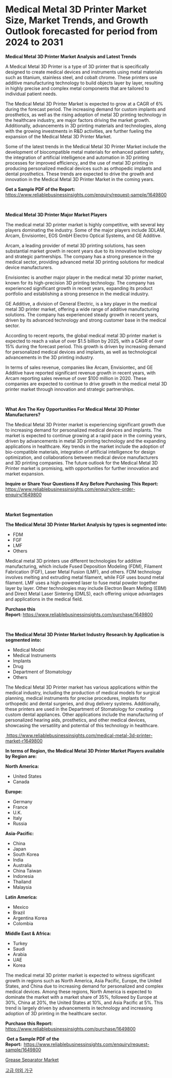 <p><h1>Medical Metal 3D Printer Market Size, Market Trends, and Growth Outlook forecasted for period from 2024 to 2031</h1></p><p><strong>Medical Metal 3D Printer Market Analysis and Latest Trends</strong></p>
<p><p>A Medical Metal 3D Printer is a type of 3D printer that is specifically designed to create medical devices and instruments using metal materials such as titanium, stainless steel, and cobalt chrome. These printers use additive manufacturing technology to build objects layer by layer, resulting in highly precise and complex metal components that are tailored to individual patient needs.</p><p>The Medical Metal 3D Printer Market is expected to grow at a CAGR of 6% during the forecast period. The increasing demand for custom implants and prosthetics, as well as the rising adoption of metal 3D printing technology in the healthcare industry, are major factors driving the market growth. Additionally, advancements in 3D printing materials and technologies, along with the growing investments in R&D activities, are further fueling the expansion of the Medical Metal 3D Printer Market.</p><p>Some of the latest trends in the Medical Metal 3D Printer Market include the development of biocompatible metal materials for enhanced patient safety, the integration of artificial intelligence and automation in 3D printing processes for improved efficiency, and the use of metal 3D printing in producing personalized medical devices such as orthopedic implants and dental prosthetics. These trends are expected to drive the growth and innovation in the Medical Metal 3D Printer Market in the coming years.</p></p>
<p><strong>Get a Sample PDF of the Report:&nbsp;</strong> <a href="https://www.reliablebusinessinsights.com/enquiry/request-sample/1649800">https://www.reliablebusinessinsights.com/enquiry/request-sample/1649800</a></p>
<p>&nbsp;</p>
<p><strong>Medical Metal 3D Printer Major Market Players</strong></p>
<p><p>The medical metal 3D printer market is highly competitive, with several key players dominating the industry. Some of the major players include 3DLAM, Arcam, Envisiontec, EOS GmbH Electro Optical Systems, and GE Additive.</p><p>Arcam, a leading provider of metal 3D printing solutions, has seen substantial market growth in recent years due to its innovative technology and strategic partnerships. The company has a strong presence in the medical sector, providing advanced metal 3D printing solutions for medical device manufacturers.</p><p>Envisiontec is another major player in the medical metal 3D printer market, known for its high-precision 3D printing technology. The company has experienced significant growth in recent years, expanding its product portfolio and establishing a strong presence in the medical industry.</p><p>GE Additive, a division of General Electric, is a key player in the medical metal 3D printer market, offering a wide range of additive manufacturing solutions. The company has experienced steady growth in recent years, driven by its advanced technology and strong customer base in the medical sector.</p><p>According to recent reports, the global medical metal 3D printer market is expected to reach a value of over $1.5 billion by 2025, with a CAGR of over 15% during the forecast period. This growth is driven by increasing demand for personalized medical devices and implants, as well as technological advancements in the 3D printing industry.</p><p>In terms of sales revenue, companies like Arcam, Envisiontec, and GE Additive have reported significant revenue growth in recent years, with Arcam reporting sales revenue of over $100 million in 2020. These companies are expected to continue to drive growth in the medical metal 3D printer market through innovation and strategic partnerships.</p></p>
<p>&nbsp;</p>
<p><strong>What Are The Key Opportunities For Medical Metal 3D Printer Manufacturers?</strong></p>
<p><p>The Medical Metal 3D Printer market is experiencing significant growth due to increasing demand for personalized medical devices and implants. The market is expected to continue growing at a rapid pace in the coming years, driven by advancements in metal 3D printing technology and the expanding applications in healthcare. Key trends in the market include the adoption of bio-compatible materials, integration of artificial intelligence for design optimization, and collaborations between medical device manufacturers and 3D printing companies. The future outlook for the Medical Metal 3D Printer market is promising, with opportunities for further innovation and market expansion.</p></p>
<p><strong>Inquire or Share Your Questions If Any Before Purchasing This Report:</strong> <a href="https://www.reliablebusinessinsights.com/enquiry/pre-order-enquiry/1649800">https://www.reliablebusinessinsights.com/enquiry/pre-order-enquiry/1649800</a></p>
<p>&nbsp;</p>
<p><strong>Market Segmentation</strong></p>
<p><strong>The Medical Metal 3D Printer Market Analysis by types is segmented into:</strong></p>
<p><ul><li>FDM</li><li>FGF</li><li>LMF</li><li>Others</li></ul></p>
<p><p>Medical metal 3D printers use different technologies for additive manufacturing, which include Fused Deposition Modeling (FDM), Filament Fabrication (FGF), Laser Metal Fusion (LMF), and others. FDM technology involves melting and extruding metal filament, while FGF uses bound metal filament. LMF uses a high-powered laser to fuse metal powder together layer by layer. Other technologies may include Electron Beam Melting (EBM) and Direct Metal Laser Sintering (DMLS), each offering unique advantages and applications in the medical field.</p></p>
<p><strong>Purchase this Report:&nbsp;</strong><a href="https://www.reliablebusinessinsights.com/purchase/1649800">https://www.reliablebusinessinsights.com/purchase/1649800</a></p>
<p>&nbsp;</p>
<p><strong>The Medical Metal 3D Printer Market Industry Research by Application is segmented into:</strong></p>
<p><ul><li>Medical Model</li><li>Medical Instruments</li><li>Implants</li><li>Drug</li><li>Department of Stomatology</li><li>Others</li></ul></p>
<p><p>The Medical Metal 3D Printer market has various applications within the medical industry, including the production of medical models for surgical planning, medical instruments for precise procedures, implants for orthopedic and dental surgeries, and drug delivery systems. Additionally, these printers are used in the Department of Stomatology for creating custom dental appliances. Other applications include the manufacturing of personalized hearing aids, prosthetics, and other medical devices, showcasing the versatility and potential of this technology in healthcare.</p></p>
<p><a href="https://www.reliablebusinessinsights.com/medical-metal-3d-printer-market-r1649800">&nbsp;https://www.reliablebusinessinsights.com/medical-metal-3d-printer-market-r1649800</a></p>
<p><strong>In terms of Region, the Medical Metal 3D Printer Market Players available by Region are:</strong></p>
<p>
    <p> <strong> North America: </strong>
        <ul>
            <li>United States</li>
            <li>Canada</li>
        </ul>
        </p> 
    <p> <strong> Europe: </strong>
        <ul>
            <li>Germany</li>
            <li>France</li>
            <li>U.K.</li>
            <li>Italy</li>
            <li>Russia</li>
        </ul>
        </p> 
    <p> <strong> Asia-Pacific: </strong>
        <ul>
            <li>China</li>
            <li>Japan</li>
            <li>South Korea</li>
            <li>India</li>
            <li>Australia</li>
            <li>China Taiwan</li>
            <li>Indonesia</li>
            <li>Thailand</li>
            <li>Malaysia</li>
        </ul>
        </p> 
    <p> <strong> Latin America: </strong>
        <ul>
            <li>Mexico</li>
            <li>Brazil</li>
            <li>Argentina Korea</li>
            <li>Colombia</li>
        </ul>
        </p> 
    <p> <strong> Middle East & Africa: </strong>
        <ul>
            <li>Turkey</li>
            <li>Saudi</li>
            <li>Arabia</li>
            <li>UAE</li>
            <li>Korea</li>
        </ul>
    </p>
    </p>
<p><p>The medical metal 3D printer market is expected to witness significant growth in regions such as North America, Asia Pacific, Europe, the United States, and China due to increasing demand for personalized and complex medical devices. Among these regions, North America is expected to dominate the market with a market share of 35%, followed by Europe at 30%, China at 20%, the United States at 10%, and Asia Pacific at 5%. This trend is largely driven by advancements in technology and increasing adoption of 3D printing in the healthcare sector.</p></p>
<p><strong>Purchase this Report: </strong><a href="https://www.reliablebusinessinsights.com/purchase/1649800">https://www.reliablebusinessinsights.com/purchase/1649800</a></p>
<p>&nbsp;<strong>Get a Sample PDF of the Report:&nbsp;&nbsp;</strong><a href="https://www.reliablebusinessinsights.com/enquiry/request-sample/1649800">https://www.reliablebusinessinsights.com/enquiry/request-sample/1649800</a></p>
<p><strong></strong></p>
<p><p><a href="https://view.publitas.com/reportprime-1/comprehensive-analysis-of-the-global-grease-separator-market-growth-trends-market-forecasts-2024-2031/">Grease Separator Market</a></p><p><a href="https://medium.com/@jomosley1999/%EA%B3%A0%EA%B8%89-%EC%95%BC%EC%99%B8-%EA%B0%80%EA%B5%AC-%EC%8B%9C%EC%9E%A5-%EC%A1%B0%EC%82%AC-%EB%B3%B4%EA%B3%A0%EC%84%9C-%EA%B7%B8-%EC%97%AD%EC%82%AC-%EB%B0%8F-2024%EB%85%84%EB%B6%80%ED%84%B0-2031%EB%85%84%EA%B9%8C%EC%A7%80%EC%9D%98-%EC%98%88%EC%B8%A1-2f1f6090231b">고급 야외 가구</a></p></p>